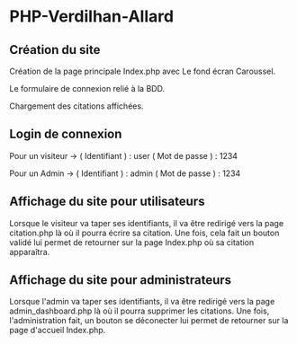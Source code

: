 # PHP-Verdilhan-Allard

## Création du site

Création de la page principale Index.php avec Le fond écran Caroussel.

Le formulaire de connexion relié à la BDD.

Chargement des citations affichées.

## Login de connexion

Pour un visiteur -> ( Identifiant ) : user            ( Mot de passe ) : 1234

Pour un Admin -> ( Identifiant ) : admin            ( Mot de passe ) : 1234

## Affichage du site pour utilisateurs

Lorsque le visiteur va taper ses identifiants, il va être redirigé vers la page citation.php là où il pourra écrire sa citation. Une fois, cela fait un bouton validé lui permet de retourner sur la page Index.php où sa citation apparaîtra.

## Affichage du site pour administrateurs

Lorsque l'admin va taper ses identifiants, il va être redirigé vers la page admin_dashboard.php là où il pourra supprimer les citations. Une fois, l'administration fait, un bouton se déconecter lui permet de retourner sur la page d'accueil Index.php.
